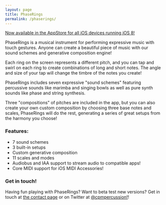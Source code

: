 ```yaml
---
layout: page
title: PhaseRings
permalink: /phaserings/
---
```


[Now available in the AppStore for all iOS devices running iOS 8!](https://itunes.apple.com/app/phaserings/id924795988)


PhaseRings is a musical instrument for performing expressive music with touch gestures. Anyone can create a beautiful piece of music with our sound schemes and generative composition engine!

Each ring on the screen represents a different pitch, and you can tap and swirl on each ring to create combinations of long and short notes. The angle and size of your tap will change the timbre of the notes you create!

PhaseRings includes seven expressive "sound schemes" featuring percussive sounds like marimba and singing bowls as well as pure synth sounds like phase and string synthesis.

Three "compositions" of pitches are included in the app, but you can also create your own custom composition by choosing three base notes and scales, PhaseRings will do the rest, generating a series of great setups from the harmony you choose!

### Features:

* 7 sound schemes
* 3 built-in setups
* Custom generative composition
* 11 scales and modes
* Audiobus and IAA support to stream audio to compatible apps!
* Core MIDI support for iOS MIDI Accessories!


### Get in touch!

Having fun playing with PhaseRings? Want to beta test new versions? Get in touch at [the contact page][0] or on Twitter at [@cpmpercussion!][1]!

[0]: http://metatone.net/contact
[1]: http://twitter.com/cpmpercussion
